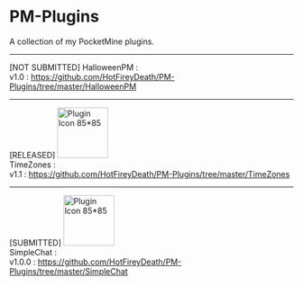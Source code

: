 # PM-Plugins
A collection of my PocketMine plugins.  

---  

[NOT SUBMITTED]
HalloweenPM :  
v1.0 : https://github.com/HotFireyDeath/PM-Plugins/tree/master/HalloweenPM  

---  

[RELEASED]
<img src="http://fustarbuffet.com/redstonecarrotpe/unnamed.jpg" alt="Plugin Icon 85*85" style="width:90px;height:90px">  
TimeZones :  
v1.1 : https://github.com/HotFireyDeath/PM-Plugins/tree/master/TimeZones  

---

[SUBMITTED]
<img src="http://fustarbuffet.com/redstonecarrotpe/rsz_1chatfilter1212.png" alt="Plugin Icon 85*85" style="width:90px;height:90px">  
SimpleChat :  
v1.0.0 : https://github.com/HotFireyDeath/PM-Plugins/tree/master/SimpleChat
